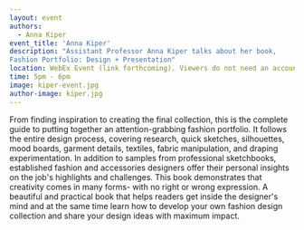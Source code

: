 ```yaml
---
layout: event
authors:
  - Anna Kiper
event_title: 'Anna Kiper'
description: "Assistant Professor Anna Kiper talks about her book,
Fashion Portfolio: Design + Presentation"
location: WebEx Event (link forthcoming). Viewers do not need an account with WebEx to access this event. After clicking the link, the event can be viewed either through your web browser or by downloading the WebEx desktop application.
time: 5pm - 6pm
image: kiper-event.jpg
author-image: kiper.jpg
---
```

From finding inspiration to creating the final collection, this is the complete guide to putting together an attention-grabbing fashion portfolio. It follows the entire design process, covering research, quick sketches, silhouettes, mood boards, garment details, textiles, fabric manipulation, and draping experimentation. In addition to samples from professional sketchbooks, established fashion and accessories designers offer their personal insights on the job's highlights and challenges. This book demonstrates that creativity comes in many forms- with no right or wrong expression. A beautiful and practical book that helps readers get inside the designer's mind and at the same time learn how to develop your own fashion design collection and share your design ideas with maximum impact.
